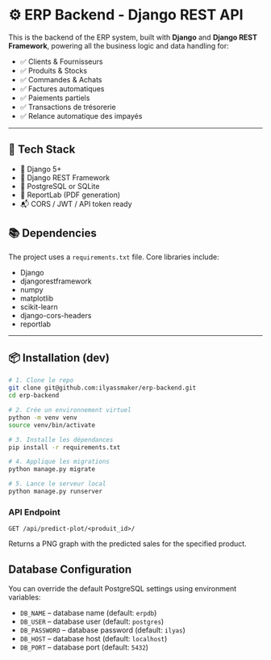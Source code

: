 # ⚙️ ERP Backend - Django REST API

This is the backend of the ERP system, built with **Django** and **Django REST Framework**, powering all the business logic and data handling for:

- ✅ Clients & Fournisseurs
- ✅ Produits & Stocks
- ✅ Commandes & Achats
- ✅ Factures automatiques
- ✅ Paiements partiels
- ✅ Transactions de trésorerie
- ✅ Relance automatique des impayés

---

## 🚀 Tech Stack

- 🐍 Django 5+
- 🧩 Django REST Framework
- 🧠 PostgreSQL or SQLite
- 📄 ReportLab (PDF generation)
- 📬 CORS / JWT / API token ready

## 📚 Dependencies

The project uses a `requirements.txt` file. Core libraries include:

- Django
- djangorestframework
- numpy
- matplotlib
- scikit-learn
- django-cors-headers
- reportlab

---

## 📦 Installation (dev)

```bash
# 1. Clone le repo
git clone git@github.com:ilyassmaker/erp-backend.git
cd erp-backend

# 2. Crée un environnement virtuel
python -m venv venv
source venv/bin/activate

# 3. Installe les dépendances
pip install -r requirements.txt

# 4. Applique les migrations
python manage.py migrate

# 5. Lance le serveur local
python manage.py runserver
```
### API Endpoint

```
GET /api/predict-plot/<produit_id>/
```
Returns a PNG graph with the predicted sales for the specified product.

## Database Configuration

You can override the default PostgreSQL settings using environment variables:

- `DB_NAME` – database name (default: `erpdb`)
- `DB_USER` – database user (default: `postgres`)
- `DB_PASSWORD` – database password (default: `ilyas`)
- `DB_HOST` – database host (default: `localhost`)
- `DB_PORT` – database port (default: `5432`)
